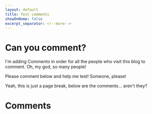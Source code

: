 ```yaml
---
layout: default
title: Test comments
showOnHome: false
excerpt_separator: <!--more-->
---
```


# Can you comment?

I'm adding Commento in order for all the people who visit this blog to comment. Oh, my god, so many people!

Please comment below and help me test! Someone, please!

<!--more-->

Yeah, this is just a page break, below are the comments... aren't they?

# Comments

<div id="commento"></div>
<script src="https://cdn.commento.io/js/commento.js"></script>
